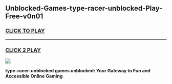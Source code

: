 
## Unblocked-Games-type-racer-unblocked-Play-Free-v0n01
<h3>
<a href="https://premium76.site?title=type-racer-unblocked&ref=21A">CLICK TO PLAY</a></h3>
<hr>

<h3>
<a href="https://premium76.site?title=type-racer-unblocked&ref=21A">CLICK 2 PLAY</a>
  
</h3>

<a href="https://premium76.site?title=type-racer-unblocked&ref=21A"><img src="https://clearcache.store/games.png"></a>


**type-racer-unblocked games unblocked: Your Gateway to Fun and Accessible Online Gaming**

